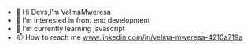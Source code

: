 - 👋 Hi Devs,I’m VelmaMweresa
- 👀 I’m interested in front end development
- 🌱 I’m currently learning javascript
- 📫 How to reach me www.linkedin.com/in/velma-mweresa-4210a719a

<!---
VelmaMweresa/VelmaMweresa is a ✨ special ✨ repository because its `README.md` (this file) appears on your GitHub profile.
You can click the Preview link to take a look at your changes.
--->
